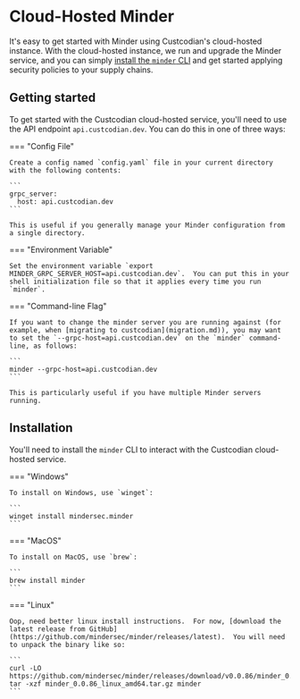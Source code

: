# Cloud-Hosted Minder

It's easy to get started with Minder using Custcodian's cloud-hosted instance.  With the cloud-hosted instance, we run and upgrade the Minder service, and you can simply [install the `minder` CLI](#installation) and get started applying security policies to your supply chains.

## Getting started

To get started with the Custcodian cloud-hosted service, you'll need to use the API endpoint `api.custcodian.dev`.  You can do this in one of three ways:

=== "Config File"

    Create a config named `config.yaml` file in your current directory with the following contents:

    ```
    grpc_server:
      host: api.custcodian.dev
    ```

    This is useful if you generally manage your Minder configuration from a single directory.

=== "Environment Variable"

    Set the environment variable `export MINDER_GRPC_SERVER_HOST=api.custcodian.dev`.  You can put this in your shell initialization file so that it applies every time you run `minder`.

=== "Command-line Flag"

    If you want to change the minder server you are running against (for example, when [migrating to custcodian](migration.md)), you may want to set the `--grpc-host=api.custcodian.dev` on the `minder` command-line, as follows:

    ```
    minder --grpc-host=api.custcodian.dev
    ```

    This is particularly useful if you have multiple Minder servers running.

## Installation

You'll need to install the `minder` CLI to interact with the Custcodian cloud-hosted service.

=== "Windows"

    To install on Windows, use `winget`:

    ```
    winget install mindersec.minder
    ```

=== "MacOS"

    To install on MacOS, use `brew`:

    ```
    brew install minder
    ```

=== "Linux"

    Oop, need better linux install instructions.  For now, [download the latest release from GitHub](https://github.com/mindersec/minder/releases/latest).  You will need to unpack the binary like so:

    ```
    curl -LO https://github.com/mindersec/minder/releases/download/v0.0.86/minder_0.0.86_linux_amd64.tar.gz
    tar -xzf minder_0.0.86_linux_amd64.tar.gz minder
    ``` 

## 